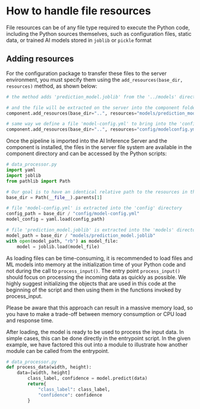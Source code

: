 <!--
SPDX-FileCopyrightText: Copyright (C) 2020-2024 Siemens AG

SPDX-License-Identifier: MIT
-->

# How to handle file resources

File resources can be of any file type required to execute the Python code, including the Python sources themselves, such as configuration files, static data, or trained AI models stored
in `joblib` or `pickle` format

## Adding resources

For the configuration package to transfer these files to the server environment, you must specify them using the `add_resources(base_dir, resources)` method, as shown below:

```python
# the method adds 'prediction_model.joblib' from the '../models' directory file to the component

# and the file will be extracted on the server into the component folder under the 'models' directory
component.add_resources(base_dir="..", resources="models/prediction_model.joblib")

# same way we define a file 'model-config.yml' to bring into the 'config' directory
component.add_resources(base_dir="..", resources="config/modelconfig.yml")
```

Once the pipeline is imported into the AI Inference Server and the component is installed, the files in the server file system are available in the component directory and can be accessed
by the Python scripts:

```python
# data_processor.py
import yaml
import joblib
from pathlib import Path

# Our goal is to have an identical relative path to the resources in the source repository and on the server.
base_dir = Path(__file__).parents[1]

# file 'model-config.yml' is extracted into the 'config' directory
config_path = base_dir / "config/model-config.yml"
model_config = yaml.load(config_path)

# file 'prediction_model.joblib' is extracted into the 'models' directory
model_path = base_dir / "models/prediction_model.joblib"
with open(model_path, "rb") as model_file:
    model = joblib.load(model_file)
```

As loading files can be time-consuming, it is recommended to load files and ML models into memory at the initialization time of your Python code and not during the call to `process_input()`. The entry point `process_input()` should focus on processing the
incoming data as quickly as possible. We highly suggest initializing the objects that are used in this code at the beginning of the script and then using them in the functions invoked by process_input.

Please be aware that this approach can result in a massive memory load, so you have to make a trade-off between memory consumption or CPU load and response time.

After loading, the model is ready to be used to process the input data. In simple cases, this can be done directly in the entrypoint script. In the given example, we have factored this out into a module to illustrate how another module can be called from the entrypoint.

```python
# data_processor.py
def process_data(width, height):
    data=[width, height]
        class_label, confidence = model.predict(data)
        return{
            "class_label": class_label,
            "confidence": confidence
        }
```
